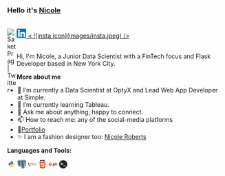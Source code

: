 ### Hello it's [Nicole](https://github.com/ellenicoleroberts?tab=repositories)

<br/>

<a href="https://twitter.com/ellenicoler">
<img align="left" alt="Saket Prag | Twitter" width="22px" src="https://cdn.jsdelivr.net/npm/simple-icons@v3/icons/twitter.svg" />
</a>
<a href="https://www.linkedin.com/in/nicolerobertsdesigner/">
  <img src="images/linkedin.png" alt="Nicole Roberts" style="width:22px;height:22px;">
</a>
<a href="https://www.instagram.com/nicrobertsny/">
< ![insta icon](images/insta.jpeg) />
</a>

<br />

<br />

Hi, I'm Nicole, a Junior Data Scientist with a FinTech focus and Flask Developer based in New York City. 

**More about me**

- 🔭 I’m currently a Data Scientist at OptyX and Lead Web App Developer at Simple.
- 🌱 I’m currently learning Tableau.
- 💬 Ask me about anything, happy to connect.
- 📫 How to reach me: any of the social-media platforms 
- 📝[Portfolio]()
- ✨ I am a fashion designer too: [Nicole Roberts](https://www.nicoleroberts.com/)

**Languages and Tools:**

<code><img height="20" src="https://raw.githubusercontent.com/github/explore/80688e429a7d4ef2fca1e82350fe8e3517d3494d/topics/python/python.png"></code>
<code><img height="20" src="https://raw.githubusercontent.com/github/explore/80688e429a7d4ef2fca1e82350fe8e3517d3494d/topics/postgresql/postgresql.png"></code>
<code><img height="20" src="https://raw.githubusercontent.com/github/explore/80688e429a7d4ef2fca1e82350fe8e3517d3494d/topics/flask/flask.png"></code>
<code><img height="20" src="https://raw.githubusercontent.com/github/explore/80688e429a7d4ef2fca1e82350fe8e3517d3494d/topics/html/html.png"></code>
<code><img height="20" src="https://raw.githubusercontent.com/github/explore/80688e429a7d4ef2fca1e82350fe8e3517d3494d/topics/git/git.png"></code>
<code><img height="20" src="https://raw.githubusercontent.com/github/explore/80688e429a7d4ef2fca1e82350fe8e3517d3494d/topics/terminal/terminal.png"></code>

